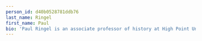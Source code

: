 ```yaml
---
person_id: d40b0528781ddb76
last_name: Ringel
first_name: Paul
bio: 'Paul Ringel is an associate professor of history at High Point University. He is the author of [_Commercializing Childhood_](http://www.amazon.com/exec/obidos/asin/1625341911/ref=nosim/backlist0e-20), and his current project is _Why We Root: Boston’s Royal Rooters and the Rise of the Modern American Sports Fan_.'
---
```


